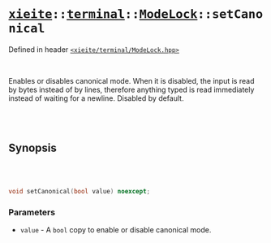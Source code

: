 # [`xieite`](../../../README.md)`::`[`terminal`](../../../docs/terminal.md)`::`[`ModeLock`](../../../docs/terminal/ModeLock.md)`::setCanonical`
Defined in header [`<xieite/terminal/ModeLock.hpp>`](../../../include/xieite/terminal/ModeLock.hpp)

<br/>

Enables or disables canonical mode. When it is disabled, the input is read by bytes instead of by lines, therefore anything typed is read immediately instead of waiting for a newline. Disabled by default.

<br/><br/>

## Synopsis

<br/><br/>

```cpp
void setCanonical(bool value) noexcept;
```
### Parameters
- `value` - A `bool` copy to enable or disable canonical mode.
